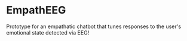 # EmpathEEG
Prototype for an empathatic chatbot that tunes responses to the user's emotional state detected via EEG!
